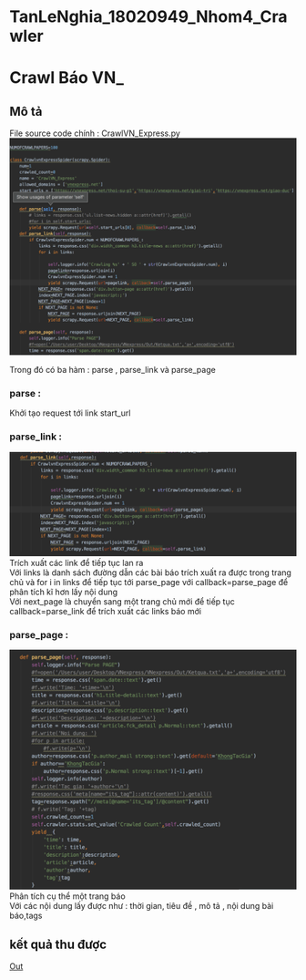 # TanLeNghia_18020949_Nhom4_Crawler
# Crawl Báo VN_

## Mô tả
File source code chính : CrawlVN_Express.py
![](img/Screen_shot.png)

Trong đó có ba hàm : parse , parse_link và parse_page

### parse : 
Khởi tạo request tới link start_url

### parse_link :
![](img/Screen_1.png)
Trích xuất các link để tiếp tục lan ra<br/>
Với links là danh sách đường dẫn các bài báo trích xuất ra được trong trang chủ và for i in links để tiếp tục tới parse_page với callback=parse_page để phân tích kĩ hơn lấy nội dung <br/>
Với next_page là chuyển sang một trang chủ mới để tiếp tục callback=parse_link để trích xuất các links báo mới

### parse_page :  
![](img/Screen_2.png)
Phân tích cụ thể một trang báo<br/>
Với các nội dung lấy được như : thời gian, tiêu đề , mô tả , nội dung bài báo,tags

## kết quả thu được
[Out](https://github.com/LENGHIA-CN8/TanLeNghia_18020949_Nhom4_Crawler/tree/master/VNexpress/spiders/Out.json)
